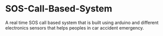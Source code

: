 # SOS-Call-Based-System
A real time SOS call based system that is built using arduino and different electronics sensors that helps peoples in car accident emergency.
